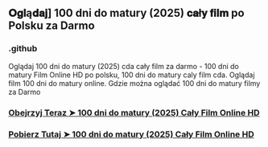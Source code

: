 ## 𝐎𝐠𝐥ą𝐝𝐚𝐣] 100 dni do matury (2025) 𝐜𝐚ł𝐲 𝐟𝐢𝐥𝐦 po Polsku za Darmo

### .github

Oglądaj 100 dni do matury (2025) cda cały film za darmo - 100 dni do matury Film Online HD po polsku, 100 dni do matury caly film cda. Oglądaj film 100 dni do matury online. Gdzie można oglądać 100 dni do matury filmy za Darmo

### [Obejrzyj Teraz ➤ 100 dni do matury (2025) Cały Film Online HD](https://watching4khdmovies.blogspot.com/2025/03/100-dni-do-matury.html)

### [Pobierz Tutaj ➤ 100 dni do matury (2025) Cały Film Online HD](https://watching4khdmovies.blogspot.com/2025/03/100-dni-do-matury.html)
